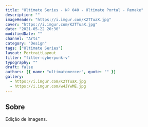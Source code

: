 ```yaml
---
title: "Ultimate Series - Nº 040 - Ultimate Portal - Remake"
description: ""
imageHeader: "https://i.imgur.com/K2TTuaX.jpg"
cover: "https://i.imgur.com/K2TTuaX.jpg"
date: "2021-05-22 20:30"
modifiedDate: ""
channel: "Arts"
category: "Design"
tags: ["Ultimate Series"]
layout: PortraitLayout
filter: "filter-cyberpunk-v"
typography: ""
draft: false
authors: [{ name: "ultimatemercer", quote: "" }]
gallery:
  - https://i.imgur.com/K2TTuaX.jpg
  - https://i.imgur.com/w4JYwME.jpg
---
```


## Sobre

Edição de imagens.
